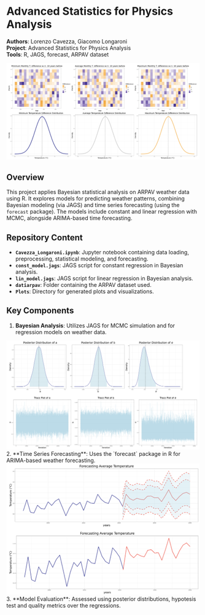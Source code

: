 # Advanced Statistics for Physics Analysis

**Authors**: Lorenzo Cavezza, Giacomo Longaroni  
**Project**: Advanced Statistics for Physics Analysis  
**Tools**: R, JAGS, forecast, ARPAV dataset  

<img src="./Plots/distribution.png" alt="Constant Model Posterior" width="600">

## Overview

This project applies Bayesian statistical analysis on ARPAV weather data using R. It explores models for predicting weather patterns, combining Bayesian modeling (via JAGS) and time series forecasting (using the `forecast` package). The models include constant and linear regression with MCMC, alongside ARIMA-based time forecasting.

## Repository Content

- **`Cavezza_Longaroni.ipynb`**: Jupyter notebook containing data loading, preprocessing, statistical modeling, and forecasting.
- **`const_model.jags`**: JAGS script for constant regression in Bayesian analysis.
- **`lin_model.jags`**: JAGS script for linear regression in Bayesian analysis.
- **`datiarpav`**: Folder containing the ARPAV dataset used.
- **`Plots`**: Directory for generated plots and visualizations.

## Key Components

1. **Bayesian Analysis**: Utilizes JAGS for MCMC simulation and for regression models on weather data.
 <img src="./Plots/markov.png" alt="Linear Model Posterior" width="600">
2. **Time Series Forecasting**: Uses the `forecast` package in R for ARIMA-based weather forecasting.
 <img src="./Plots/forecasting.png" alt="Forecasting Model" width="600">
3. **Model Evaluation**: Assessed using posterior distributions, hypotesis test and quality metrics over the regressions.

